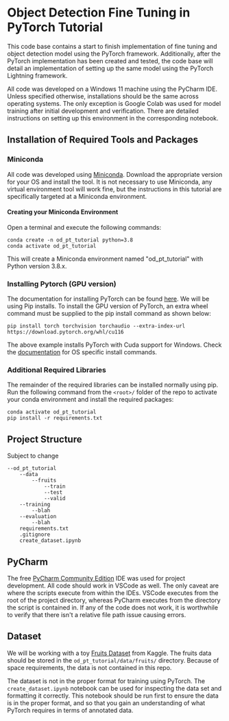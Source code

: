 # Object Detection Fine Tuning in PyTorch Tutorial
This code base contains a start to finish implementation of fine tuning and object detection model 
using the PyTorch framework. Additionally, after the PyTorch implementation has been created and tested, the 
code base will detail an implementation of setting up the same model using the PyTorch Lightning framework. 

All code was developed on a Windows 11 machine using the PyCharm IDE. 
Unless specified otherwise, installations should be the same across operating systems.
The only exception is Google Colab was used for model training after initial development and verification. 
There are detailed instructions on setting up this environment in the corresponding notebook.

## Installation of Required Tools and Packages 
### Miniconda
All code was developed using [Miniconda](https://docs.conda.io/en/latest/miniconda.html). Download the appropriate version for your OS and install the tool. 
It is not necessary to use Miniconda, any virtual environment tool will work fine, but the instructions in this 
tutorial are specifically targeted at a Miniconda environment. 
#### Creating your Miniconda Environment 
Open a terminal and execute the following commands: 
```
conda create -n od_pt_tutorial python=3.8
conda activate od_pt_tutorial
```
This will create a Miniconda environment named "od_pt_tutorial" with Python version 3.8.x. 

### Installing Pytorch (GPU version) 
The documentation for installing PyTorch can be found [here](https://pytorch.org/get-started/locally/). 
We will be using Pip installs. To install the GPU version of PyTorch, an extra wheel command must be 
supplied to the pip install command as shown below: 
``` 
pip install torch torchvision torchaudio --extra-index-url https://download.pytorch.org/whl/cu116
```
The above example installs PyTorch with Cuda support for Windows. Check the 
[documentation](https://pytorch.org/get-started/locally/) for OS specific install commands. 

### Additional Required Libraries 
The remainder of the required libraries can be installed normally using pip. 
Run the following command from the `<root>/` folder of the repo to activate your conda environment and 
install the required packages: 
``` 
conda activate od_pt_tutorial
pip install -r requirements.txt
```

## Project Structure
Subject to change 
``` 
--od_pt_tutorial
    --data
        --fruits 
            --train
            --test
            --valid
    --training
        --blah 
    --evaluation
        --blah 
    requirements.txt
    .gitignore
    create_dataset.ipynb
```

## PyCharm
The free [PyCharm Community Edition](https://www.jetbrains.com/pycharm/download/) IDE was used for project development. 
All code should work in VSCode as well. The only caveat are where the scripts execute from 
within the IDEs. VSCode executes from the root of the project directory, whereas PyCharm 
executes from the directory the script is contained in. If any of the code does not work, it is 
worthwhile to verify that there isn't a relative file path issue causing errors. 

## Dataset 
We will be working with a toy [Fruits Dataset](https://www.kaggle.com/code/yerramvarun/fine-tuning-faster-rcnn-using-pytorch/input) from Kaggle. 
The fruits data should be stored in the `od_pt_tutorial/data/fruits/` directory. 
Because of space requirements, the data is not contained in this repo. 

The dataset is not in the proper format for training using PyTorch. 
The `create_dataset.ipynb` notebook can be used for inspecting the data set and formatting it correctly. 
This notebook should be run first to ensure the data is in the proper format, and so that you gain an understanding of 
what PyTorch requires in terms of annotated data. 


